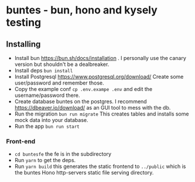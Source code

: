 # buntes - bun, hono and kysely testing

## Installing

- Install bun https://bun.sh/docs/installation . I personally use the canary version but shouldn't be a dealbreaker.
- Install deps `bun install`
- Install Postgresql https://www.postgresql.org/download/ Create some user/password and remember those.
- Copy the example conf `cp .env.exampe .env` and edit the username/password there.
- Create database buntes on the postgres. I recommend https://dbeaver.io/download/ as an GUI tool to mess with the db.
- Run the migration `bun run migrate` This creates tables and installs some mock data into your database.
- Run the app `bun run start`

### Front-end
- `cd buntesfe` the fe is in the subdirectory
- Run `yarn` to get the deps.
- Run `yarn build` this generates the static frontend to `../public` which is the buntes Hono http-servers static file serving directory.